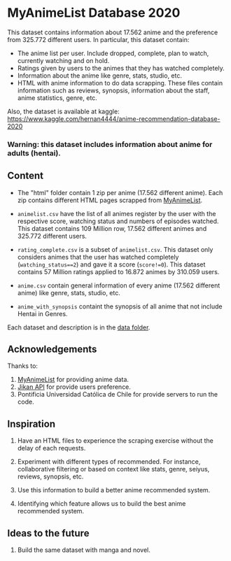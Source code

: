 # MyAnimeList Database 2020

This dataset contains information about 17.562 anime and the preference from 325.772 different users. In particular, this dataset contain:

- The anime list per user. Include dropped, complete, plan to watch, currently watching and on hold.
- Ratings given by users to the animes that they has watched completely.
- Information about the anime like genre, stats, studio, etc.
- HTML with anime information to do data scrapping. These files contain information such as reviews, synopsis, information about the staff, anime statistics, genre, etc.

Also, the dataset is available at kaggle: https://www.kaggle.com/hernan4444/anime-recommendation-database-2020

### Warning: this dataset includes information about anime for adults (hentai). 


## Content

* The "html" folder contain 1 zip per anime (17.562 different anime). Each zip contains different HTML pages scrapped from [MyAnimeList](https://myanimelist.net/).

* `animelist.csv` have the list of all animes register by the user with the respective score, watching status and numbers of episodes watched. This dataset contains 109 Million row, 17.562 different animes and 325.772 different users.

* `rating_complete.csv` is a subset of `animelist.csv`. This dataset only considers animes that the user has watched completely (`watching_status==2`) and gave it a score (`score!=0`). This dataset contains 57 Million ratings applied to 16.872 animes by 310.059 users.

* `anime.csv` contain general information of every anime (17.562 different anime) like genre, stats, studio, etc.

* `anime_with_synopsis` containt the synopsis of all anime that not include Hentai in Genres.


Each dataset and description is in the [data folder](https://github.com/Hernan4444/MyAnimelist-Database/tree/master/data).


## Acknowledgements

Thanks to:
1. [MyAnimeList](https://myanimelist.net/) for providing anime data.
2. [Jikan API](https://jikan.docs.apiary.io/) for provide users preference.
3. Pontificia Universidad Católica de Chile for provide servers to run the code.


## Inspiration

1. Have an HTML files to experience the scraping exercise without the delay of each requests.

2. Experiment with different types of recommended. For instance, collaborative filtering or based on context like stats, genre, seiyus, reviews, synopsis, etc.

3. Use this information to build a better anime recommended system.

4. Identifying which feature allows us to build the best anime recommended system.


## Ideas to the future

1. Build the same dataset with manga and novel.
